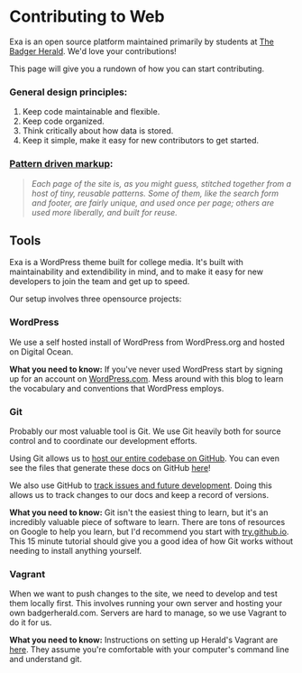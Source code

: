 # Contributing to Web

Exa is an open source platform maintained primarily by students at [The Badger Herald](https://badgerherald.com). We'd love your contributions!

This page will give you a rundown of how you can start contributing.

### General design principles:

1. Keep code maintainable and flexible.
2. Keep code organized.
3. Think critically about how data is stored.
4. Keep it simple, make it easy for new contributors to get started.

### [Pattern driven markup](https://24ways.org/2015/putting-my-patterns-through-their-paces/):

> _Each page of the site is, as you might guess, stitched together from a host of tiny, reusable patterns. Some of them, like the search form and footer, are fairly unique, and used once per page; others are used more liberally, and built for reuse._

## Tools

Exa is a WordPress theme built for college media. It's built with maintainability and extendibility in mind, and to make it easy for new developers to join the team and get up to speed.

Our setup involves three opensource projects:

### WordPress

We use a self hosted install of WordPress from WordPress.org and hosted on Digital Ocean.

**What you need to know:** If you've never used WordPress start by signing up for an account on [WordPress.com](https://wordpress.com). Mess around with this blog to learn the vocabulary and conventions that WordPress employs.

### Git

Probably our most valuable tool is Git. We use Git heavily both for source control and to coordinate our development efforts.

Using Git allows us to [host our entire codebase on GitHub](https://github.com/badgerherald/exa). You can even see the files that generate these docs on GitHub [here](https://github.com/badgerherald/exa/tree/master/docs)!

We also use GitHub to [track issues and future development](https://github.com/badgerherald/exa/issues). Doing this allows us to track changes to our docs and keep a record of versions.

**What you need to know:** Git isn't the easiest thing to learn, but it's an incredibly valuable piece of software to learn. There are tons of resources on Google to help you learn, but I'd recommend you start with [try.github.io](https://try.github.io/). This 15 minute tutorial should give you a good idea of how Git works without needing to install anything yourself.

### Vagrant

When we want to push changes to the site, we need to develop and test them locally first. This involves running your own server and hosting your own badgerherald.com. Servers are hard to manage, so we use Vagrant to do it for us. 

**What you need to know:** Instructions on setting up Herald's Vagrant are [here](https://github.com/badgerherald/bhrld.dev). They assume you're comfortable with your computer's command line and understand git.


